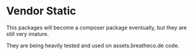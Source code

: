 # Vendor Static

This packages will become a composer package eventually, but they are still very imature.

They are being heavily tested and used on assets.breatheco.de code.